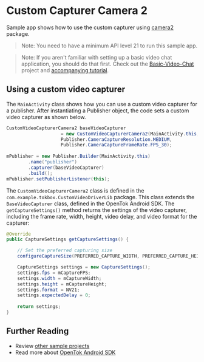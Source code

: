 # Custom Capturer Camera 2

Sample app shows how to use the custom capturer using [camera2](https://developer.android.com/reference/android/hardware/camera2/package-summary) package. 

> Note: You need to have a minimum API level 21 to run this sample app.

> Note: If you aren't familiar with setting up a basic video chat application, you should do that first. Check out the [Basic-Video-Chat](../Basic-Video-Chat) project and [accompanying tutorial](https://tokbox.com/developer/tutorials/android/basic-video-chat/).
## Using a custom video capturer

The `MainActivity` class shows how you can use a custom video capturer for a publisher. After
instantiating a Publisher object, the code sets a custom video capturer as shown below.

```java
CustomVideoCapturerCamera2 baseVideoCapturer 
                    = new CustomVideoCapturerCamera2(MainActivity.this, 
                    Publisher.CameraCaptureResolution.MEDIUM, 
                    Publisher.CameraCaptureFrameRate.FPS_30);
            
mPublisher = new Publisher.Builder(MainActivity.this)
        .name("publisher")
        .capturer(baseVideoCapturer)
        .build();
mPublisher.setPublisherListener(this);
```

The `CustomVideoCapturerCamera2` class is defined in the `com.example.tokbox.CustomVideoDriverLib` package.
This class extends the `BaseVideoCapturer` class, defined in the OpenTok Android SDK.
The `getCaptureSettings()` method returns the settings of the video capturer, including the frame
rate, width, height, video delay, and video format for the capturer:

```java
@Override
public CaptureSettings getCaptureSettings() {

    // Set the preferred capturing size
    configureCaptureSize(PREFERRED_CAPTURE_WIDTH, PREFERRED_CAPTURE_HEIGHT);

    CaptureSettings settings = new CaptureSettings();
    settings.fps = mCaptureFPS;
    settings.width = mCaptureWidth;
    settings.height = mCaptureHeight;
    settings.format = NV21;
    settings.expectedDelay = 0;
    
    return settings;
}
```
## Further Reading

* Review [other sample projects](../)
* Read more about [OpenTok Android SDK](https://tokbox.com/developer/sdks/android/)
